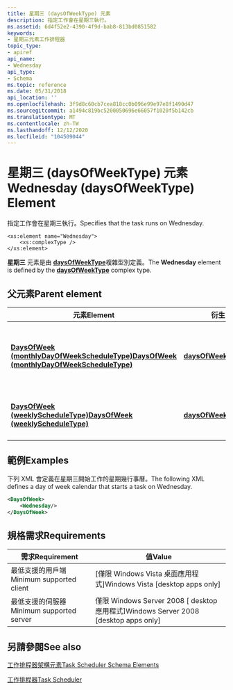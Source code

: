 ```yaml
---
title: 星期三 (daysOfWeekType) 元素
description: 指定工作會在星期三執行。
ms.assetid: 6d4f52e2-4390-4f9d-bab8-813bd0851582
keywords:
- 星期三元素工作排程器
topic_type:
- apiref
api_name:
- Wednesday
api_type:
- Schema
ms.topic: reference
ms.date: 05/31/2018
api_location: ''
ms.openlocfilehash: 3f9d8c60cb7cea818cc0b096e99e97e8f1490d47
ms.sourcegitcommit: a1494c819bc5200050696e66057f1020f5b142cb
ms.translationtype: MT
ms.contentlocale: zh-TW
ms.lasthandoff: 12/12/2020
ms.locfileid: "104509044"
---
```

# <a name="wednesday-daysofweektype-element"></a><span data-ttu-id="0dc7d-104">星期三 (daysOfWeekType) 元素</span><span class="sxs-lookup"><span data-stu-id="0dc7d-104">Wednesday (daysOfWeekType) Element</span></span>

<span data-ttu-id="0dc7d-105">指定工作會在星期三執行。</span><span class="sxs-lookup"><span data-stu-id="0dc7d-105">Specifies that the task runs on Wednesday.</span></span>

``` syntax
<xs:element name="Wednesday">
    <xs:complexType />
</xs:element>
```

<span data-ttu-id="0dc7d-106">**星期三** 元素是由 [**daysOfWeekType**](taskschedulerschema-daysofweektype-complextype.md)複雜型別定義。</span><span class="sxs-lookup"><span data-stu-id="0dc7d-106">The **Wednesday** element is defined by the [**daysOfWeekType**](taskschedulerschema-daysofweektype-complextype.md) complex type.</span></span>

## <a name="parent-element"></a><span data-ttu-id="0dc7d-107">父元素</span><span class="sxs-lookup"><span data-stu-id="0dc7d-107">Parent element</span></span>



| <span data-ttu-id="0dc7d-108">元素</span><span class="sxs-lookup"><span data-stu-id="0dc7d-108">Element</span></span>                                                                                                                  | <span data-ttu-id="0dc7d-109">衍生自</span><span class="sxs-lookup"><span data-stu-id="0dc7d-109">Derived from</span></span>                                                             | <span data-ttu-id="0dc7d-110">Description</span><span class="sxs-lookup"><span data-stu-id="0dc7d-110">Description</span></span>                                                                                          |
|--------------------------------------------------------------------------------------------------------------------------|--------------------------------------------------------------------------|------------------------------------------------------------------------------------------------------|
| [<span data-ttu-id="0dc7d-111">**DaysOfWeek (monthlyDayOfWeekScheduleType)**</span><span class="sxs-lookup"><span data-stu-id="0dc7d-111">**DaysOfWeek (monthlyDayOfWeekScheduleType)**</span></span>](taskschedulerschema-daysofweek-monthlydayofweekscheduletype-element.md) | [<span data-ttu-id="0dc7d-112">**daysOfWeekType**</span><span class="sxs-lookup"><span data-stu-id="0dc7d-112">**daysOfWeekType**</span></span>](taskschedulerschema-daysofweektype-complextype.md) | <span data-ttu-id="0dc7d-113">指定工作在一周中的哪幾天執行一周的每月日排程。</span><span class="sxs-lookup"><span data-stu-id="0dc7d-113">Specifies the days of the week in which the task runs for a monthly day-of-week schedule.</span></span><br/> |
| [<span data-ttu-id="0dc7d-114">**DaysOfWeek (weeklyScheduleType)**</span><span class="sxs-lookup"><span data-stu-id="0dc7d-114">**DaysOfWeek (weeklyScheduleType)**</span></span>](taskschedulerschema-daysofweek-weeklyscheduletype-element.md)                     | [<span data-ttu-id="0dc7d-115">**daysOfWeekType**</span><span class="sxs-lookup"><span data-stu-id="0dc7d-115">**daysOfWeekType**</span></span>](taskschedulerschema-daysofweektype-complextype.md) | <span data-ttu-id="0dc7d-116">指定每週排程執行工作的天數。</span><span class="sxs-lookup"><span data-stu-id="0dc7d-116">Specifies the days of the week in which the task runs for a weekly schedule.</span></span><br/>              |



## <a name="examples"></a><span data-ttu-id="0dc7d-117">範例</span><span class="sxs-lookup"><span data-stu-id="0dc7d-117">Examples</span></span>

<span data-ttu-id="0dc7d-118">下列 XML 會定義在星期三開始工作的星期幾行事曆。</span><span class="sxs-lookup"><span data-stu-id="0dc7d-118">The following XML defines a day of week calendar that starts a task on Wednesday.</span></span>


```XML
<DaysOfWeek>
    <Wednesday/>
</DaysOfWeek>
```



## <a name="requirements"></a><span data-ttu-id="0dc7d-119">規格需求</span><span class="sxs-lookup"><span data-stu-id="0dc7d-119">Requirements</span></span>



| <span data-ttu-id="0dc7d-120">需求</span><span class="sxs-lookup"><span data-stu-id="0dc7d-120">Requirement</span></span> | <span data-ttu-id="0dc7d-121">值</span><span class="sxs-lookup"><span data-stu-id="0dc7d-121">Value</span></span> |
|-------------------------------------|------------------------------------------------------|
| <span data-ttu-id="0dc7d-122">最低支援的用戶端</span><span class="sxs-lookup"><span data-stu-id="0dc7d-122">Minimum supported client</span></span><br/> | <span data-ttu-id="0dc7d-123">\[僅限 Windows Vista 桌面應用程式\]</span><span class="sxs-lookup"><span data-stu-id="0dc7d-123">Windows Vista \[desktop apps only\]</span></span><br/>       |
| <span data-ttu-id="0dc7d-124">最低支援的伺服器</span><span class="sxs-lookup"><span data-stu-id="0dc7d-124">Minimum supported server</span></span><br/> | <span data-ttu-id="0dc7d-125">僅限 Windows Server 2008 \[ desktop 應用程式\]</span><span class="sxs-lookup"><span data-stu-id="0dc7d-125">Windows Server 2008 \[desktop apps only\]</span></span><br/> |



## <a name="see-also"></a><span data-ttu-id="0dc7d-126">另請參閱</span><span class="sxs-lookup"><span data-stu-id="0dc7d-126">See also</span></span>

<dl> <dt>

[<span data-ttu-id="0dc7d-127">工作排程器架構元素</span><span class="sxs-lookup"><span data-stu-id="0dc7d-127">Task Scheduler Schema Elements</span></span>](task-scheduler-schema-elements.md)
</dt> <dt>

[<span data-ttu-id="0dc7d-128">工作排程器</span><span class="sxs-lookup"><span data-stu-id="0dc7d-128">Task Scheduler</span></span>](task-scheduler-start-page.md)
</dt> </dl>

 

 





